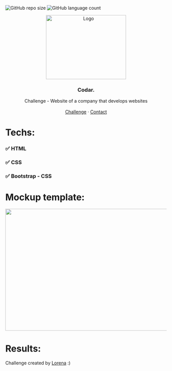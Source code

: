 ![GitHub repo size](https://img.shields.io/github/repo-size/michellebritoo/Codar_Michelle?style=for-the-badge) ![GitHub language count](https://img.shields.io/github/languages/count/michellebritoo/Codar_Michelle?style=for-the-badge)
<br />
<p align="center">
  <a href="http://www.freepik.com">
    <img src="https://i.ibb.co/stqTkc6/video-call.png" alt="Logo" width="250" height="200">
  </a>

  <h3 align="center">Codar.</h3>

  <p align="center">
    Challenge - Website of a company that develops websites
       <br />
    <br />
    <a href="https://github.com/Lorenalgm/codar">Challenge</a>
    ·
    <a href="https://www.linkedin.com/in/lorenagmontes/">Contact</a>
  </p>
</p>

# Techs: 
### :white_check_mark: HTML 
### :white_check_mark: CSS
### :white_check_mark: Bootstrap - CSS

# Mockup template:
<img src="https://i.ibb.co/wpnzvcs/codar-desktop.jpg" width="580" height="380">

# Results:

Challenge created by <a href="https://github.com/Lorenalgm">Lorena</a> :)
